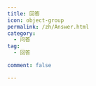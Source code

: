 ```yaml
---
title: 回答
icon: object-group
permalink: /zh/Answer.html
category:
  - 问答
tag:
  - 回答

comment: false

---
```


<VPCard
    title="为什么 unsigned int 的输出是-1呢"
    desc="慷慨解囊为学识，胜过一切闭门造车"
    logo=""
    link="/zh/Q-and-A/answer/question1"
    background="rgba(30, 180, 255, 0.3)"
    />

<VPCard
    title="为什么按步骤操作了之后，运行的时候总是会出现“生成已完成，但出现错误”？"
    desc="慷慨解囊为学识，胜过一切闭门造车"
    logo=""
    link="/zh/Q-and-A/answer/question2"
    background="rgba(30, 170, 255, 0.3)"
    />

<VPCard
    title="为什么我的输出总不对？"
    desc="慷慨解囊为学识，胜过一切闭门造车"
    logo=""
    link="/zh/Q-and-A/answer/question3"
    background="rgba(30, 160, 255, 0.3)"
    />

<VPCard
    title="为什么#include<iostream>找不到"
    desc="慷慨解囊为学识，胜过一切闭门造车"
    logo=""
    link="/zh/Q-and-A/answer/question4"
    background="rgba(30, 150, 255, 0.3)"
    />

<VPCard
    title="程序正确，洛谷提交错误"
    desc="慷慨解囊为学识，胜过一切闭门造车"
    logo=""
    link="/zh/Q-and-A/answer/question5"
    background="rgba(30, 140, 255, 0.3)"
    />

<VPCard
    title="我调试的时候发现一直卡在for循环里"
    desc="慷慨解囊为学识，胜过一切闭门造车"
    logo=""
    link="/zh/Q-and-A/answer/question6"
    background="rgba(30, 130, 255, 0.3)"
    />

<VPCard
    title="为什么代码超时？"
    desc="慷慨解囊为学识，胜过一切闭门造车"
    logo=""
    link="/zh/Q-and-A/answer/question7"
    background="rgba(30, 120, 255, 0.3)"
    />

<VPCard
    title="为什么洛谷打马里奥的printf中用\n\表示换行且继续运行函数不正确。"
    desc="慷慨解囊为学识，胜过一切闭门造车"
    logo=""
    link="/zh/Q-and-A/answer/question8"
    background="rgba(30, 110, 255, 0.3)"
    />

<VPCard
    title="求助大家帮忙写一个效率更高的按位比较代码或者给一个新的解题思路"
    desc="慷慨解囊为学识，胜过一切闭门造车"
    logo=""
    link="/zh/Q-and-A/answer/question9"
    background="rgba(30, 100, 255, 0.3)"
    />

<VPCard
    title="怎么用C语言解决这个问题？"
    desc="慷慨解囊为学识，胜过一切闭门造车"
    logo=""
    link="/zh/Q-and-A/answer/question10"
    background="rgba(30, 90, 255, 0.3)"
    />

<VPCard
    title="为什么我输入正确的密码也显示密码错误？"
    desc="慷慨解囊为学识，胜过一切闭门造车"
    logo=""
    link="/zh/Q-and-A/answer/question11"
    background="rgba(30, 80, 255, 0.3)"
    />

<VPCard
    title="while(1){if(1) break;}return 0;和while(1){if(1) return 0;}有什么区别"
    desc="慷慨解囊为学识，胜过一切闭门造车"
    logo=""
    link="/zh/Q-and-A/answer/question12"
    background="rgba(30, 70, 255, 0.3)"
    />

<VPCard
    title="用dev可以运行但是洛谷上是错的"
    desc="慷慨解囊为学识，胜过一切闭门造车"
    logo=""
    link="/zh/Q-and-A/answer/question13"
    background="rgba(30, 255, 180, 0.3)"
    />

<VPCard
    title="求多个数最小公倍数数据只能过一半"
    desc="慷慨解囊为学识，胜过一切闭门造车"
    logo=""
    link="/zh/Q-and-A/answer/question14"
    background="rgba(30, 255, 170, 0.3)"
    />

<VPCard
    title="不懂为什么y出现问题"
    desc="慷慨解囊为学识，胜过一切闭门造车"
    logo=""
    link="/zh/Q-and-A/answer/question15"
    background="rgba(30, 255, 160, 0.3)"
    />

<VPCard
    title="程序满足题目条件，但洛谷上显示错误，这是为什么呢？"
    desc="慷慨解囊为学识，胜过一切闭门造车"
    logo=""
    link="/zh/Q-and-A/answer/question16"
    background="rgba(30, 255, 160, 0.3)"
    />

<VPCard
    title="程序满足题目条件，但洛谷上显示错误，这是为什么呢？"
    desc="慷慨解囊为学识，胜过一切闭门造车"
    logo=""
    link="/zh/Q-and-A/answer/question17"
    background="rgba(30, 255, 150, 0.3)"
    />

<VPCard
    title="为什么不判断呢"
    desc="慷慨解囊为学识，胜过一切闭门造车"
    logo=""
    link="/zh/Q-and-A/answer/question18"
    background="rgba(30, 255, 140, 0.3)"
    />

<VPCard
    title="为什么使用 if 但没完成判断筛选"
    desc="慷慨解囊为学识，胜过一切闭门造车"
    logo=""
    link="/zh/Q-and-A/answer/question19"
    background="rgba(30, 255, 130, 0.3)"
    />

<VPCard
    title="为什么在vscode上能正常运行上传提交的时候有一个错误？"
    desc="慷慨解囊为学识，胜过一切闭门造车"
    logo=""
    link="/zh/Q-and-A/answer/question20"
    background="rgba(30, 255, 120, 0.3)"
    />

<VPCard
    title="为什么运行不了"
    desc="慷慨解囊为学识，胜过一切闭门造车"
    logo=""
    link="/zh/Q-and-A/answer/question21"
    background="rgba(30, 255, 110, 0.3)"
    />

<VPCard
    title="为什么第二次培训的链表内容中函数的参数列表一定要先指针再整型"
    desc="慷慨解囊为学识，胜过一切闭门造车"
    logo=""
    link="/zh/Q-and-A/answer/question22"
    background="rgba(30, 255, 100, 0.3)"
    />

<VPCard
    title="搜索语法没有错误，调试的时候使用案例也没问题。"
    desc="慷慨解囊为学识，胜过一切闭门造车"
    logo=""
    link="/zh/Q-and-A/answer/question23"
    background="rgba(30, 255, 90, 0.3)"
    />

<VPCard
    title="提交答案后出现红色测试点是什么意思？能怎么改进？"
    desc="慷慨解囊为学识，胜过一切闭门造车"
    logo=""
    link="/zh/Q-and-A/answer/question24"
    background="rgba(30, 255, 80, 0.3)"
    />

<VPCard
    title="if连用和if else有什么区别"
    desc="慷慨解囊为学识，胜过一切闭门造车"
    logo=""
    link="/zh/Q-and-A/answer/question25"
    background="rgba(30, 255, 70, 0.3)"
    />

<VPCard
    title="想问这个题的思路"
    desc="慷慨解囊为学识，胜过一切闭门造车"
    logo=""
    link="/zh/Q-and-A/answer/question26"
    background="rgba(255, 192, 203, 0.3)"
    />

<VPCard
    title="为什么无法进入内层循环"
    desc="慷慨解囊为学识，胜过一切闭门造车"
    logo=""
    link="/zh/Q-and-A/answer/question27"
    background="rgba(255, 180, 203, 0.3)"
    />

<VPCard
    title="为什么无法进入内层循环"
    desc="想问一下我对C语言中形参和实参的理解是否正确"
    logo=""
    link="/zh/Q-and-A/answer/question28"
    background="rgba(255, 170, 203, 0.3)"
    />

<VPCard
    title="为什么无法进入内层循环"
    desc="为什么我测试的结果是对的结果在洛谷上不能通过"
    logo=""
    link="/zh/Q-and-A/answer/question28"
    background="rgba(255, 160, 203, 0.3)"
    />
